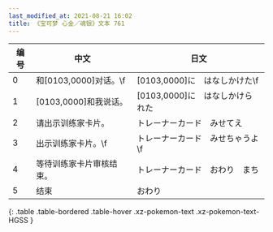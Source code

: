 ```yaml
---
last_modified_at: 2021-08-21 16:02
title: 《宝可梦 心金／魂银》文本 761
---
```

| 编号 | 中文 | 日文 |
| ---- | ---- | ---- |
| 0 | 和[0103,0000]对话。\f | [0103,0000]に　はなしかけた\f |
| 1 | [0103,0000]和我说话。 | [0103,0000]に　はなしかけられた |
| 2 | 请出示训练家卡片。 | トレーナーカード　みせてえ |
| 3 | 出示训练家卡片。\f | トレーナーカード　みせちゃうよ\f |
| 4 | 等待训练家卡片审核结束。 | トレーナーカード　おわり　まち |
| 5 | 结束 | おわり |
{: .table .table-bordered .table-hover .xz-pokemon-text .xz-pokemon-text-HGSS }